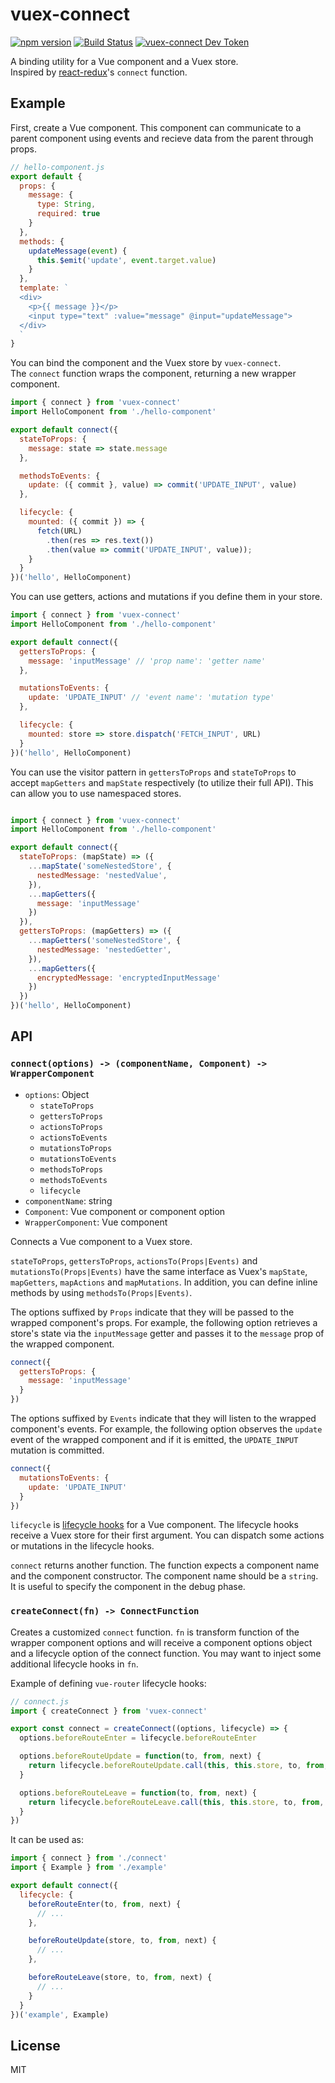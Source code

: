 # vuex-connect

[![npm version](https://badge.fury.io/js/vuex-connect.svg)](https://badge.fury.io/js/vuex-connect)
[![Build Status](https://travis-ci.org/ktsn/vuex-connect.svg?branch=travis)](https://travis-ci.org/ktsn/vuex-connect)
[![vuex-connect Dev Token](https://badge.devtoken.rocks/vuex-connect)](https://devtoken.rocks/package/vuex-connect)

A binding utility for a Vue component and a Vuex store.  
Inspired by [react-redux](https://github.com/reactjs/react-redux)'s `connect` function.

## Example

First, create a Vue component. This component can communicate to a parent component using events and recieve data from the parent through props.

```js
// hello-component.js
export default {
  props: {
    message: {
      type: String,
      required: true
    }
  },
  methods: {
    updateMessage(event) {
      this.$emit('update', event.target.value)
    }
  },
  template: `
  <div>
    <p>{{ message }}</p>
    <input type="text" :value="message" @input="updateMessage">
  </div>
  `
}
```

You can bind the component and the Vuex store by `vuex-connect`.  
The `connect` function wraps the component, returning a new wrapper component.

```js
import { connect } from 'vuex-connect'
import HelloComponent from './hello-component'

export default connect({
  stateToProps: {
    message: state => state.message
  },

  methodsToEvents: {
    update: ({ commit }, value) => commit('UPDATE_INPUT', value)
  },

  lifecycle: {
    mounted: ({ commit }) => {
      fetch(URL)
        .then(res => res.text())
        .then(value => commit('UPDATE_INPUT', value));
    }
  }
})('hello', HelloComponent)
```

You can use getters, actions and mutations if you define them in your store.

```js
import { connect } from 'vuex-connect'
import HelloComponent from './hello-component'

export default connect({
  gettersToProps: {
    message: 'inputMessage' // 'prop name': 'getter name'
  },

  mutationsToEvents: {
    update: 'UPDATE_INPUT' // 'event name': 'mutation type'
  },

  lifecycle: {
    mounted: store => store.dispatch('FETCH_INPUT', URL)
  }
})('hello', HelloComponent)
```

You can use the visitor pattern in `gettersToProps` and `stateToProps` to 
accept `mapGetters` and `mapState` respectively (to utilize their full
API). This can allow you to use namespaced stores.

``` js

import { connect } from 'vuex-connect'
import HelloComponent from './hello-component'

export default connect({
  stateToProps: (mapState) => ({
    ...mapState('someNestedStore', {
      nestedMessage: 'nestedValue',
    }),
    ...mapGetters({
      message: 'inputMessage'
    })
  }),
  gettersToProps: (mapGetters) => ({
    ...mapGetters('someNestedStore', {
      nestedMessage: 'nestedGetter',
    }),
    ...mapGetters({
      encryptedMessage: 'encryptedInputMessage'
    })
  })
})('hello', HelloComponent)

```



## API

### `connect(options) -> (componentName, Component) -> WrapperComponent`

- `options`: Object
  - `stateToProps`
  - `gettersToProps`
  - `actionsToProps`
  - `actionsToEvents`
  - `mutationsToProps`
  - `mutationsToEvents`
  - `methodsToProps`
  - `methodsToEvents`
  - `lifecycle`
- `componentName`: string
- `Component`: Vue component or component option
- `WrapperComponent`: Vue component

Connects a Vue component to a Vuex store.

`stateToProps`, `gettersToProps`, `actionsTo(Props|Events)` and `mutationsTo(Props|Events)` have the same interface as Vuex's `mapState`, `mapGetters`, `mapActions` and `mapMutations`. In addition, you can define inline methods by using `methodsTo(Props|Events)`.

The options suffixed by `Props` indicate that they will be passed to the wrapped component's props. For example, the following option retrieves a store's state via the `inputMessage` getter and passes it to the `message` prop of the wrapped component.

```js
connect({
  gettersToProps: {
    message: 'inputMessage'
  }
})
```

The options suffixed by `Events` indicate that they will listen to the wrapped component's events. For example, the following option observes the `update` event of the wrapped component and if it is emitted, the `UPDATE_INPUT` mutation is committed.

```js
connect({
  mutationsToEvents: {
    update: 'UPDATE_INPUT'
  }
})
```

`lifecycle` is [lifecycle hooks](https://vuejs.org/api/#Options-Lifecycle-Hooks) for a Vue component.
The lifecycle hooks receive a Vuex store for their first argument. You can dispatch some actions or mutations in the lifecycle hooks.

`connect` returns another function. The function expects a component name and the component constructor. The component name should be a `string`. It is useful to specify the component in the debug phase.

### `createConnect(fn) -> ConnectFunction`

Creates a customized `connect` function. `fn` is transform function of the wrapper component options and will receive a component options object and a lifecycle option of the connect function. You may want to inject some additional lifecycle hooks in `fn`.

Example of defining `vue-router` lifecycle hooks:

```js
// connect.js
import { createConnect } from 'vuex-connect'

export const connect = createConnect((options, lifecycle) => {
  options.beforeRouteEnter = lifecycle.beforeRouteEnter

  options.beforeRouteUpdate = function(to, from, next) {
    return lifecycle.beforeRouteUpdate.call(this, this.store, to, from, next)
  }

  options.beforeRouteLeave = function(to, from, next) {
    return lifecycle.beforeRouteLeave.call(this, this.store, to, from, next)
  }
})
```

It can be used as:

```js
import { connect } from './connect'
import { Example } from './example'

export default connect({
  lifecycle: {
    beforeRouteEnter(to, from, next) {
      // ...
    },

    beforeRouteUpdate(store, to, from, next) {
      // ...
    },

    beforeRouteLeave(store, to, from, next) {
      // ...
    }
  }
})('example', Example)
```

## License

MIT
